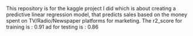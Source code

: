 This repository is for the kaggle project I did which is about creating a predictive linear regression model,
that predicts sales based on the money spent on TV/Radio/Newspaper platforms for marketing.
The r2_score for training is : 0.91 ad for testing is : 0.86
